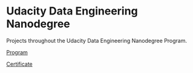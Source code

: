 # Udacity Data Engineering Nanodegree

Projects throughout the Udacity Data Engineering Nanodegree Program.


[Program](https://www.udacity.com/course/data-engineer-nanodegree--nd027)



[Certificate]()
